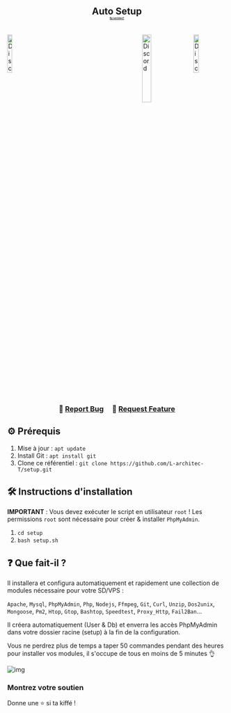 <h2 align="center">
  Auto Setup<br/>
  <a href="larchitect.cf" style="font-size: 5px;">By LarchitecT</a>
</h2>

<br/>

<a href="https://img.shields.io/github/stars/L-architec-T/setup?color=red&logo=github&style=for-the-badge">
  <img align="left" alt="Discord" src="https://img.shields.io/github/stars/L-architec-T/setup?color=red&logo=github&style=for-the-badge" width=15%">
</a>

<a href="https://discord.gg/XG7FMpcxRA" style="margin-left:23%;">
  <img style="margin-left:23%;" alt="Discord" src="https://img.shields.io/discord/591914197219016707.svg?label=Discord&logo=Discord&colorB=7289da&style=for-the-badge" width=20%">
</a>

<a href="https://img.shields.io/github/forks/L-architec-T/setup?color=red&logo=github&style=for-the-badge">
  <img align="right" alt="Discord" src="https://img.shields.io/github/forks/L-architec-T/setup?color=red&logo=github&style=for-the-badge" width=15%">
</a>
                                                                                                                                                    
<br></br>

<h3 align="center">
    🔹
    <a href="https://github.com/L-architec-T/setup/issues">Report Bug</a> &nbsp; &nbsp;
    🔹
    <a href="https://github.com/L-architec-T/setup/issues">Request Feature</a>
</h3>

## ⚙️ Prérequis

1. Mise à jour : `apt update`
2. Install Git : `apt install git`
3. Clone ce référentiel : `git clone https://github.com/L-architec-T/setup.git`

## 🛠 Instructions d'installation

**IMPORTANT** : Vous devez exécuter le script en utilisateur `root` !
Les permissions `root` sont nécessaire pour créer & installer `PhpMyAdmin`.

1. `cd setup`
2. `bash setup.sh`

## ❓ Que fait-il ?

Il installera et configura automatiquement et rapidement une collection de modules nécessaire pour votre SD/VPS :

`Apache`, `Mysql`, `PhpMyAdmin`, `Php`, `Nodejs`, `Ffmpeg`, `Git`, `Curl`, `Unzip`, `Dos2unix`, `Mongoose`, `Pm2`, `Htop`, `Gtop`, `Bashtop`, `Speedtest`, `Proxy_Http`, `Fail2Ban`...

Il créera automatiquement (User & Db) et enverra les accès PhpMyAdmin dans votre dossier racine (setup) à la fin de la configuration.

Vous ne perdrez plus de temps a taper 50 commandes pendant des heures pour installer vos modules, il s'occupe de tous en moins de 5 minutes 👌

![img](https://cdn.discordapp.com/attachments/838924126894293072/840921910702899220/Point_Blur_May092021_140227.jpg)

### Montrez votre soutien

Donne une ⭐ si ta kiffé !
